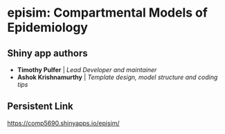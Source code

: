 # episim: Compartmental Models of Epidemiology

## Shiny app authors

* **Timothy Pulfer** | *Lead Developer and maintainer*
* **Ashok Krishnamurthy** | *Template design, model structure and coding tips*

## Persistent Link

https://comp5690.shinyapps.io/episim/
